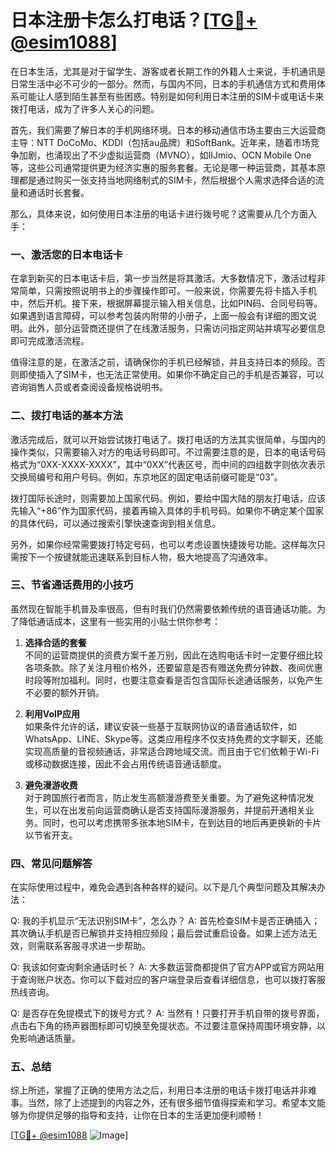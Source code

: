 # 日本注册卡怎么打电话？[[TG💪+ @esim1088](https://t.me/s/esim1088)]

在日本生活，尤其是对于留学生、游客或者长期工作的外籍人士来说，手机通讯是日常生活中必不可少的一部分。然而，与国内不同，日本的手机通信方式和费用体系可能让人感到陌生甚至有些困惑。特别是如何利用日本注册的SIM卡或电话卡来拨打电话，成为了许多人关心的问题。

首先，我们需要了解日本的手机网络环境。日本的移动通信市场主要由三大运营商主导：NTT DoCoMo、KDDI（包括au品牌）和SoftBank。近年来，随着市场竞争加剧，也涌现出了不少虚拟运营商（MVNO），如IIJmio、OCN Mobile One等，这些公司通常提供更为经济实惠的服务套餐。无论是哪一种运营商，其基本原理都是通过购买一张支持当地网络制式的SIM卡，然后根据个人需求选择合适的流量和通话时长套餐。

那么，具体来说，如何使用日本注册的电话卡进行拨号呢？这需要从几个方面入手：

### **一、激活您的日本电话卡**

在拿到新买的日本电话卡后，第一步当然是将其激活。大多数情况下，激活过程非常简单，只需按照说明书上的步骤操作即可。一般来说，你需要先将卡插入手机中，然后开机。接下来，根据屏幕提示输入相关信息，比如PIN码、合同号码等。如果遇到语言障碍，可以参考包装内附带的小册子，上面一般会有详细的图文说明。此外，部分运营商还提供了在线激活服务，只需访问指定网站并填写必要信息即可完成激活流程。

值得注意的是，在激活之前，请确保你的手机已经解锁，并且支持日本的频段。否则即使插入了SIM卡，也无法正常使用。如果你不确定自己的手机是否兼容，可以咨询销售人员或者查阅设备规格说明书。

### **二、拨打电话的基本方法**

激活完成后，就可以开始尝试拨打电话了。拨打电话的方法其实很简单，与国内的操作类似，只需要输入对方的电话号码即可。不过需要注意的是，日本的电话号码格式为“0XX-XXXX-XXXX”，其中“0XX”代表区号，而中间的四组数字则依次表示交换局编号和用户号码。例如，东京地区的固定电话前缀可能是“03”。

拨打国际长途时，则需要加上国家代码。例如，要给中国大陆的朋友打电话，应该先输入“+86”作为国家代码，接着再输入具体的手机号码。如果你不确定某个国家的具体代码，可以通过搜索引擎快速查询到相关信息。

另外，如果你经常需要拨打特定号码，也可以考虑设置快捷拨号功能。这样每次只需按下一个按键就能迅速联系到目标人物，极大地提高了沟通效率。

### **三、节省通话费用的小技巧**

虽然现在智能手机普及率很高，但有时我们仍然需要依赖传统的语音通话功能。为了降低通话成本，这里有一些实用的小贴士供你参考：

1. **选择合适的套餐**  
   不同的运营商提供的资费方案千差万别，因此在选购电话卡时一定要仔细比较各项条款。除了关注月租价格外，还要留意是否有赠送免费分钟数、夜间优惠时段等附加福利。同时，也要注意查看是否包含国际长途通话服务，以免产生不必要的额外开销。

2. **利用VoIP应用**  
   如果条件允许的话，建议安装一些基于互联网协议的语音通话软件，如WhatsApp、LINE、Skype等。这类应用程序不仅支持免费的文字聊天，还能实现高质量的音视频通话，非常适合跨地域交流。而且由于它们依赖于Wi-Fi或移动数据连接，因此不会占用传统语音通话额度。

3. **避免漫游收费**  
   对于跨国旅行者而言，防止发生高额漫游费至关重要。为了避免这种情况发生，可以在出发前向运营商确认是否支持国际漫游服务，并提前开通相关业务。同时，也可以考虑携带多张本地SIM卡，在到达目的地后再更换新的卡片以节省开支。

### **四、常见问题解答**

在实际使用过程中，难免会遇到各种各样的疑问。以下是几个典型问题及其解决办法：

Q: 我的手机显示“无法识别SIM卡”，怎么办？
A: 首先检查SIM卡是否正确插入；其次确认手机是否已解锁并支持相应频段；最后尝试重启设备。如果上述方法无效，则需联系客服寻求进一步帮助。

Q: 我该如何查询剩余通话时长？
A: 大多数运营商都提供了官方APP或官方网站用于查询账户状态。你可以下载对应的客户端登录后查看详细信息，也可以拨打客服热线咨询。

Q: 是否存在免提模式下的拨号方式？
A: 当然有！只要打开手机自带的拨号界面，点击右下角的扬声器图标即可切换至免提状态。不过要注意保持周围环境安静，以免影响通话质量。

### **五、总结**

综上所述，掌握了正确的使用方法之后，利用日本注册的电话卡拨打电话并非难事。当然，除了上述提到的内容之外，还有很多细节值得探索和学习。希望本文能够为你提供足够的指导和支持，让你在日本的生活更加便利顺畅！

[[TG💪+ @esim1088](https://t.me/s/esim1088) ![Image](https://i.postimg.cc/4NQfJmqS/Snipaste-2025-05-13-00-14-12.png)]